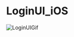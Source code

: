 # LoginUI_iOS


![LoginUIGif](https://user-images.githubusercontent.com/46234386/122664460-7b811700-d1dc-11eb-9a80-4ce74c2a6bde.gif)
